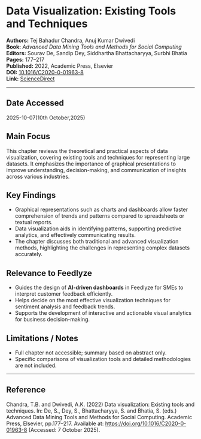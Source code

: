 # Data Visualization: Existing Tools and Techniques

**Authors:** Tej Bahadur Chandra, Anuj Kumar Dwivedi  
**Book:** *Advanced Data Mining Tools and Methods for Social Computing*  
**Editors:** Sourav De, Sandip Dey, Siddhartha Bhattacharyya, Surbhi Bhatia  
**Pages:** 177–217  
**Published:** 2022, Academic Press, Elsevier  
**DOI:** [10.1016/C2020-0-01963-8](https://doi.org/10.1016/C2020-0-01963-8)  
**Link:** [ScienceDirect](https://www.sciencedirect.com/science/article/abs/pii/B9780323857086000175)

---

## Date Accessed
2025-10-07(10th October,2025)

## Main Focus
This chapter reviews the theoretical and practical aspects of data visualization, covering existing tools and techniques for representing large datasets. It emphasizes the importance of graphical presentations to improve understanding, decision-making, and communication of insights across various industries.

## Key Findings
- Graphical representations such as charts and dashboards allow faster comprehension of trends and patterns compared to spreadsheets or textual reports.  
- Data visualization aids in identifying patterns, supporting predictive analytics, and effectively communicating results.  
- The chapter discusses both traditional and advanced visualization methods, highlighting the challenges in representing complex datasets accurately.  

## Relevance to Feedlyze
- Guides the design of **AI-driven dashboards** in Feedlyze for SMEs to interpret customer feedback efficiently.  
- Helps decide on the most effective visualization techniques for sentiment analysis and feedback trends.  
- Supports the development of interactive and actionable visual analytics for business decision-making.

## Limitations / Notes
- Full chapter not accessible; summary based on abstract only.  
- Specific comparisons of visualization tools and detailed methodologies are not included.

---

## Reference
Chandra, T.B. and Dwivedi, A.K. (2022) Data visualization: Existing tools and techniques. In: De, S., Dey, S., Bhattacharyya, S. and Bhatia, S. (eds.) Advanced Data Mining Tools and Methods for Social Computing. Academic Press, Elsevier, pp.177–217. Available at: https://doi.org/10.1016/C2020-0-01963-8 (Accessed: 7 October 2025).

